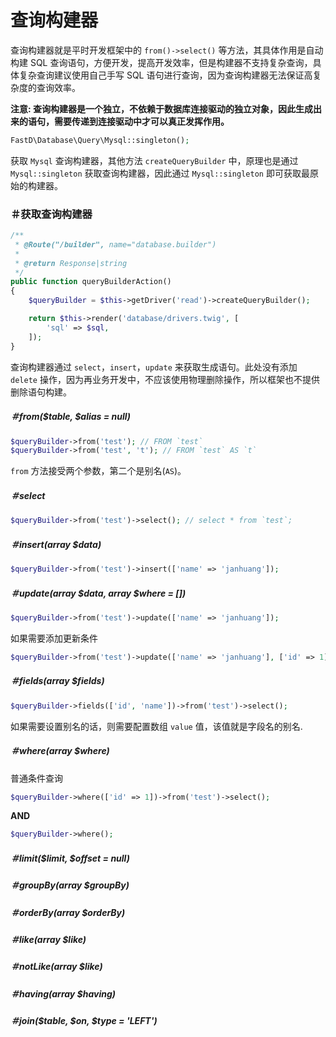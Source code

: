 # 查询构建器

查询构建器就是平时开发框架中的 `from()->select()` 等方法，其具体作用是自动构建 SQL 查询语句，方便开发，提高开发效率，但是构建器不支持复杂查询，具体复杂查询建议使用自己手写 SQL 语句进行查询，因为查询构建器无法保证高复杂度的查询效率。

**注意: 查询构建器是一个独立，不依赖于数据库连接驱动的独立对象，因此生成出来的语句，需要传递到连接驱动中才可以真正发挥作用。**

```php
FastD\Database\Query\Mysql::singleton();
```

获取 `Mysql` 查询构建器，其他方法 `createQueryBuilder` 中，原理也是通过 `Mysql::singleton` 获取查询构建器，因此通过 `Mysql::singleton` 即可获取最原始的构建器。

### ＃获取查询构建器

```php
/**
 * @Route("/builder", name="database.builder")
 *
 * @return Response|string
 */
public function queryBuilderAction()
{
    $queryBuilder = $this->getDriver('read')->createQueryBuilder();

    return $this->render('database/drivers.twig', [
        'sql' => $sql,
    ]);
}
```

查询构建器通过 `select`，`insert`，`update` 来获取生成语句。此处没有添加 `delete` 操作，因为再业务开发中，不应该使用物理删除操作，所以框架也不提供删除语句构建。

##### ＃from($table, $alias = null)

```php
$queryBuilder->from('test'); // FROM `test`
$queryBuilder->from('test', 't'); // FROM `test` AS `t`
```

`from` 方法接受两个参数，第二个是别名(`AS`)。

##### ＃select

```php
$queryBuilder->from('test')->select(); // select * from `test`;
```

##### ＃insert(array $data)

```php
$queryBuilder->from('test')->insert(['name' => 'janhuang']);
```

##### ＃update(array $data, array $where = [])

```php
$queryBuilder->from('test')->update(['name' => 'janhuang']);
```

如果需要添加更新条件

```php
$queryBuilder->from('test')->update(['name' => 'janhuang'], ['id' => 1]);
```

##### ＃fields(array $fields)

```php
$queryBuilder->fields(['id', 'name'])->from('test')->select();
```

如果需要设置别名的话，则需要配置数组 `value` 值，该值就是字段名的别名.

##### ＃where(array $where)

普通条件查询

```php
$queryBuilder->where(['id' => 1])->from('test')->select();
```

**AND**

```php
$queryBuilder->where();
```

##### ＃limit($limit, $offset = null)

##### ＃groupBy(array $groupBy)

##### ＃orderBy(array $orderBy)

##### ＃like(array $like)

##### ＃notLike(array $like)

##### ＃having(array $having)

##### ＃join($table, $on, $type = 'LEFT')